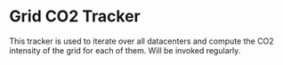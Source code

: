 # Grid CO2 Tracker

This tracker is used to iterate over all datacenters and compute the CO2 intensity of the grid for each of them. Will be invoked regularly.

